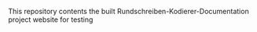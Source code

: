 This repository contents the built Rundschreiben-Kodierer-Documentation project website for testing
